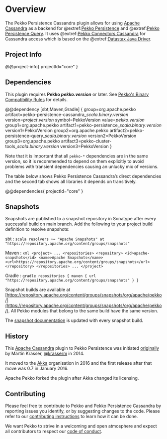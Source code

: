 # Overview

The Pekko Persistence Cassandra plugin allows for using [Apache Cassandra](https://cassandra.apache.org) as a backend for @extref:[Pekko Persistence](pekko:typed/persistence.html) and @extref:[Pekko Persistence Query](pekko:persistence-query.html). It uses @extref:[Pekko Connectors Cassandra](pekko-connectors:cassandra.html) for Cassandra access which is based on the @extref:[Datastax Java Driver](java-driver:).

## Project Info

@@project-info{ projectId="core" }

## Dependencies

This plugin requires **Pekko $pekko.version$** or later. See [Pekko's Binary Compatibility Rules](https://pekko.apache.org/docs/pekko/current/common/binary-compatibility-rules.html) for details.

@@dependency [sbt,Maven,Gradle] {
  group=org.apache.pekko
  artifact=pekko-persistence-cassandra_$scala.binary.version$
  version=$project.version$
  symbol=PekkoVersion
  value=$pekko.version$
  group1=org.apache.pekko
  artifact1=pekko-persistence_$scala.binary.version$
  version1=PekkoVersion
  group2=org.apache.pekko
  artifact2=pekko-persistence-query_$scala.binary.version$
  version2=PekkoVersion
  group3=org.apache.pekko
  artifact3=pekko-cluster-tools_$scala.binary.version$
  version3=PekkoVersion
}

Note that it is important that all `pekko-*` dependencies are in the same version, so it is recommended to depend on them explicitly to avoid problems with transient dependencies causing an unlucky mix of versions.

The table below shows Pekko Persistence Cassandra’s direct dependencies and the second tab shows all libraries it depends on transitively.

@@dependencies{ projectId="core" }

## Snapshots

Snapshots are published to a snapshot repository in Sonatype after every successful build on main branch. Add the following to your project build definition to resolve snapshots:

sbt
:   ```scala
    resolvers += "Apache Snapshots" at "https://repository.apache.org/content/groups/snapshots"
    ```

Maven
:   ```xml
    <project>
    ...
      <repositories>
        <repository>
          <id>apache-snapshots</id>
          <name>Apache Snapshots</name>
          <url>https://repository.apache.org/content/groups/snapshots</url>
        </repository>
      </repositories>
    ...
    </project>
    ```

Gradle
:   ```gradle
    repositories {
      maven {
        url  "https://repository.apache.org/content/groups/snapshots"
      }
    }
    ```

Snapshot builds are available at [https://repository.apache.org/content/groups/snapshots/org/apache/pekko/](https://repository.apache.org/content/groups/snapshots/org/apache/pekko/). All Pekko modules that belong to the same build have the same version.

The [snapshot documentation](https://nightlies.apache.org/pekko/docs/pekko-persistence-cassandra/main-snapshot/docs/) is updated with every snapshot build.

## History

This [Apache Cassandra](https://cassandra.apache.org/) plugin to Pekko Persistence was initiated [originally](https://github.com/krasserm/akka-persistence-cassandra) by Martin Krasser, [@krasserm](https://github.com/krasserm) in 2014.

It moved to the [Akka](https://github.com/akka/) organisation in 2016 and the first release after that move was 0.7 in January 2016.

Apache Pekko forked the plugin after Akka changed its licensing.

## Contributing

Please feel free to contribute to Pekko and Pekko Persistence Cassandra by reporting issues you identify, or by suggesting changes to the code. Please refer to our [contributing instructions](https://github.com/apache/incubator-pekko/blob/main/CONTRIBUTING.md) to learn how it can be done.

We want Pekko to strive in a welcoming and open atmosphere and expect all contributors to respect our [code of conduct](https://www.apache.org/foundation/policies/conduct.html).
